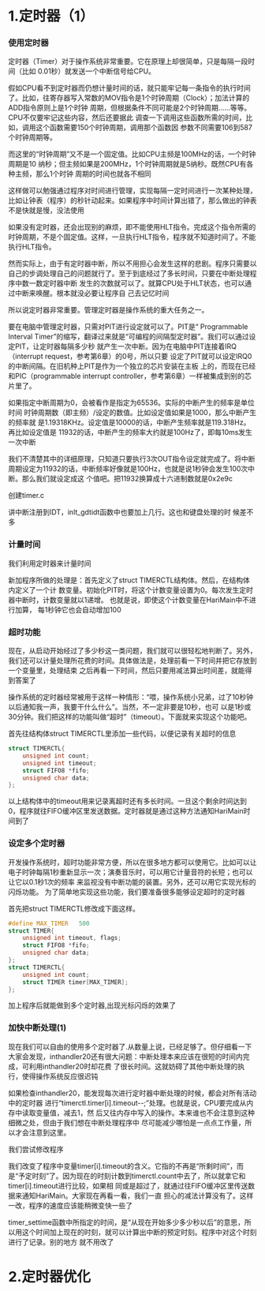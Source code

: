 # 1.定时器（1）

### 使用定时器

定时器（Timer）对于操作系统非常重要。它在原理上却很简单，只是每隔一段时间（比如
0.01秒）就发送一个中断信号给CPU。

假如CPU看不到定时器而仍想计量时间的话，就只能牢记每一条指令的执行时间了。比如，往寄存器写入常数的MOV指令是1个时钟周期（Clock）；加法计算的ADD指令原则上是1个时钟 周期，但根据条件不同可能是2个时钟周期……等等。CPU不仅要牢记这些内容，然后还要据此 调查一下调用这些函数所需的时间，比如，调用这个函数需要150个时钟周期，调用那个函数因 参数不同需要106到587个时钟周期等。 

而这里的“时钟周期”又不是一个固定值。比如CPU主频是100MHz的话，一个时钟周期是10 纳秒；但主频如果是200MHz，1个时钟周期就是5纳秒。既然CPU有各种主频，那么1个时钟 周期的时间也就各不相同

这样做可以勉强通过程序对时间进行管理，实现每隔一定时间进行一次某种处理，比如让钟表（程序）的秒针动起来。如果程序中时间计算出错了，那么做出的钟表不是快就是慢，没法使用

如果没有定时器，还会出现别的麻烦，即不能使用HLT指令。完成这个指令所需的时钟周期，不是个固定值。这样，一旦执行HLT指令，程序就不知道时间了。不能执行HLT指令。

然而实际上，由于有定时器中断，所以不用担心会发生这样的悲剧。程序只需要以自己的步调处理自己的问题就行了。至于到底经过了多长时间，只要在中断处理程序中数一数定时器中断 发生的次数就可以了。就算CPU处于HLT状态，也可以通过中断来唤醒。根本就没必要让程序自 己去记忆时间

所以说定时器非常重要。管理定时器是操作系统的重大任务之一。

要在电脑中管理定时器，只需对PIT进行设定就可以了。PIT是“ Programmable Interval Timer”的缩写，翻译过来就是“可编程的间隔型定时器”。我们可以通过设定PIT，让定时器每隔多少秒 就产生一次中断。因为在电脑中PIT连接着IRQ（interrupt request，参考第6章）的0号，所以只要 设定了PIT就可以设定IRQ0的中断间隔。在旧机种上PIT是作为一个独立的芯片安装在主板 上的，而现在已经和PIC（programmable interrupt controller，参考第6章）一样被集成到别的芯片里了。

如果指定中断周期为0，会被看作是指定为65536。实际的中断产生的频率是单位时间 时钟周期数（即主频）/设定的数值。比如设定值如果是1000，那么中断产生的频率就 是1.19318KHz。设定值是10000的话，中断产生频率就是119.318Hz。再比如设定值是 11932的话，中断产生的频率大约就是100Hz了，即每10ms发生一次中断

我们不清楚其中的详细原理，只知道只要执行3次OUT指令设定就完成了。将中断周期设定为11932的话，中断频率好像就是100Hz，也就是说1秒钟会发生100次中断。那么我们就设定成这 个值吧。把11932换算成十六进制数就是0x2e9c

创建timer.c

讲中断注册到IDT，inlt_gdtidt函数中也要加上几行。这也和键盘处理的时 候差不多

### 计量时间

我们利用定时器来计量时间

新加程序所做的处理是：首先定义了struct TIMERCTL结构体。然后，在结构体内定义了一个计
数变量。初始化PIT时，将这个计数变量设置为0。每次发生定时器中断时，计数变量就以1递增。 也就是说，即使这个计数变量在HariMain中不进行加算， 每1秒钟它也会自动增加100

### 超时功能

现在，从启动开始经过了多少秒这一类问题，我们就可以很轻松地判断了。另外，我们还可以计量处理所花费的时间。具体做法是，处理前看一下时间并把它存放到一个变量里，处理结束 之后再看一下时间，然后只要用减法算出时间差，就能得到答案了

操作系统的定时器经常被用于这样一种情形：“喂，操作系统小兄弟，过了10秒钟以后通知我一声，我要干什么什么”。当然，不一定非要是10秒，也可 以是1秒或30分钟。我们把这样的功能叫做“超时”（timeout）。下面就来实现这个功能吧。

首先往结构体struct TIMERCTL里添加一些代码，以便记录有关超时的信息

``` c
struct TIMERCTL{
	unsigned int count;
	unsigned int timeout;
	struct FIFO8 *fifo;
	unsigned char data;
};
```



以上结构体中的timeout用来记录离超时还有多长时间。一旦这个剩余时间达到0，程序就往FIFO缓冲区里发送数据。定时器就是通过这种方法通知HariMain时间到了

### 设定多个定时器

开发操作系统时，超时功能非常方便，所以在很多地方都可以使用它。比如可以让电子时钟每隔1秒重新显示一次；演奏音乐时，可以用它计量音符的长短；也可以让它以0.1秒1次的频率 来监视没有中断功能的装置。另外，还可以用它实现光标的闪烁功能。 为了简单地实现这些功能，我们要准备很多能够设定超时的定时器

首先把struct TIMERCTL修改成下面这样。

```c 
#define MAX_TIMER	500
struct TIMER{
	unsigned int timeout, flags;
	struct FIFO8 *fifo;
	unsigned char data;
};
struct TIMERCTL{
	unsigned int count;
	struct TIMER timer[MAX_TIMER];	
};
```

加上程序后就能做到多个定时器,出现光标闪烁的效果了

### 加快中断处理(1)

​	现在我们可以自由的使用多个定时器了.从数量上说，已经足够了。但仔细看一下大家会发现，inthandler20还有很大问题：中断处理本来应该在很短的时间内完成，可利用inthandler20时却花费 了很长时间。这就妨碍了其他中断处理的执行，使得操作系统反应很迟钝

​	如果检查inthandler20，能发现每次进行定时器中断处理的时候，都会对所有活动中的定时器
进行“timerctl.timer[i].timeout--;”处理。也就是说，CPU要完成从内存中读取变量值，减去1，然 后又往内存中写入的操作。本来谁也不会注意到这种细微之处，但由于我们想在中断处理程序中 尽可能减少哪怕是一点点工作量，所以才会注意到这里。

我们尝试修改程序

我们改变了程序中变量timer[i].timeout的含义。它指的不再是“所剩时间”，而是“予定时刻”了。因为现在的时刻计数到timerctl.count中去了，所以就拿它和timer[i].timeout进行比较，如果相 同或是超过了，就通过往FIFO缓冲区里传送数据来通知HariMain。大家现在再看一看，我们一直 担心的减法计算没有了。这样一改，程序的速度应该能稍微变快一些了

timer_settime函数中所指定的时间，是“从现在开始多少多少秒以后”的意思，所以用这个时间加上现在的时刻，就可以计算出中断的预定时刻。程序中对这个时刻进行了记录。别的地方 就不用改了

# 2.定时器优化

